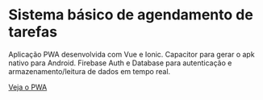 <h1>Sistema básico de agendamento de tarefas</h1>

Aplicação PWA desenvolvida com Vue e Ionic. Capacitor para gerar o apk nativo para Android. Firebase Auth e Database para autenticação e armazenamento/leitura de dados em tempo real.

<a href="https://ionic-project-bd4a7.web.app">Veja o PWA</a>
